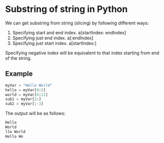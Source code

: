 # Substring of string in Python 

We can get substring from string (slicing) by following different ways: 

1. Specifying start and end index. a[startIndex: endIndex]
2. Specifying just end index. a[:endIndex]
3. Specifying just start index. a[startIndex:]

Specifying negative index will be equivalent to that index starting from end of the string. 

## Example

```python
myVar = "Hello World"
hello = myVar[0:5]
world = myVar[6:11]
sub1 = myVar[2:]
sub2 = myVar[:-3]
```

The output will be as follows: 

```sh
Hello
World
llo World
Hello Wo
```
